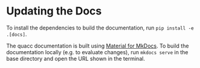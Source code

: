 # Updating the Docs

To install the dependencies to build the documentation, run `pip install -e .[docs]`.

The quacc documentation is built using [Material for MkDocs](https://squidfunk.github.io/mkdocs-material/). To build the documentation locally (e.g. to evaluate changes), run `mkdocs serve` in the base directory and open the URL shown in the terminal.
